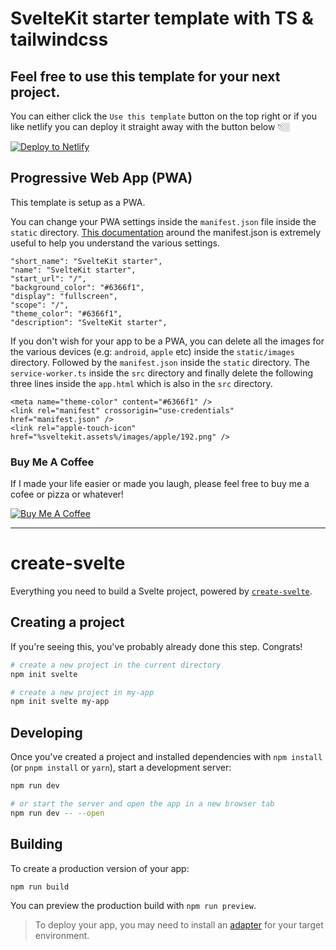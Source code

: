 # SvelteKit starter template with TS & tailwindcss

## Feel free to use this template for your next project.

You can either click the `Use this template` button on the top right or if you like netlify you can deploy it straight away with the button below 👇🏼

[![Deploy to Netlify](https://www.netlify.com/img/deploy/button.svg)](https://app.netlify.com/start/deploy?repository=https://github.com/MinasG/svelte-starter-kit-template)

## Progressive Web App (PWA)

This template is setup as a PWA.

You can change your PWA settings inside the `manifest.json` file inside the `static` directory. [This documentation](https://web.dev/add-manifest/) around the manifest.json is extremely useful to help you understand the various settings.

```
"short_name": "SvelteKit starter",
"name": "SvelteKit starter",
"start_url": "/",
"background_color": "#6366f1",
"display": "fullscreen",
"scope": "/",
"theme_color": "#6366f1",
"description": "SvelteKit starter",
```

If you don't wish for your app to be a PWA, you can delete all the images for the various devices (e.g: `android`, `apple` etc) inside the `static/images` directory. Followed by the `manifest.json` inside the `static` directory. The `service-worker.ts` inside the `src` directory and finally delete the following three lines inside the `app.html` which is also in the `src` directory.

```
<meta name="theme-color" content="#6366f1" />
<link rel="manifest" crossorigin="use-credentials" href="manifest.json" />
<link rel="apple-touch-icon" href="%sveltekit.assets%/images/apple/192.png" />
```

### Buy Me A Coffee

If I made your life easier or made you laugh, please feel free to buy me a cofee or pizza or whatever!

[![Buy Me A Coffee](https://minasg.com/images/buy-me-coffee.svg)](https://www.buymeacoffee.com/MinasG)

---

# create-svelte

Everything you need to build a Svelte project, powered by [`create-svelte`](https://github.com/sveltejs/kit/tree/master/packages/create-svelte).

## Creating a project

If you're seeing this, you've probably already done this step. Congrats!

```bash
# create a new project in the current directory
npm init svelte

# create a new project in my-app
npm init svelte my-app
```

## Developing

Once you've created a project and installed dependencies with `npm install` (or `pnpm install` or `yarn`), start a development server:

```bash
npm run dev

# or start the server and open the app in a new browser tab
npm run dev -- --open
```

## Building

To create a production version of your app:

```bash
npm run build
```

You can preview the production build with `npm run preview`.

> To deploy your app, you may need to install an [adapter](https://kit.svelte.dev/docs/adapters) for your target environment.
